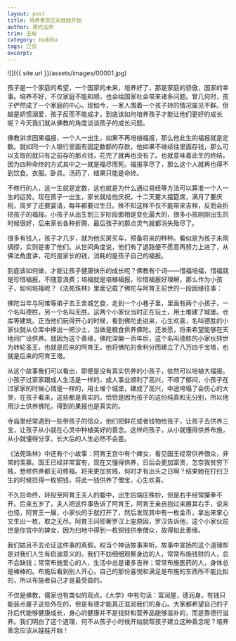 ```yaml
---
layout: post
title: 培养善念应从娃娃开始
author: 德光法师
trim: 王盼
category: buddha
tags: 正信
excerpt:
---
```


![]({{ site.url }}/assets/images/00001.jpg)

孩子是一个家庭的希望，一个国家的未来，培养好了，那是家庭的骄傲，国家的幸事。培养不好，不仅家庭不能和顺，也会给国家社会带来诸多问题。曾几何时，孩子俨然成了一个家庭的中心。现如今，一家人围着一个孩子转的情况屡见不鲜。但越是娇惯溺爱，孩子反而不能成才。到底该如何培养孩子才能让他们更好的成长呢？今天我们就从佛教的角度谈谈孩子的成长问题。

佛教讲求因果福报，一个人一出生，如果不再培植福报，那么他此生的福报就是定数。就如同一个人银行里面有固定数额的存款，他如果不继续往里面存钱，那么可以支取的就只有之前存的那点钱，花完了就再也没有了。也就意味着此生的终结，因为四种命终的方式其中之一就是福尽而死。福报享尽了，那么这个人就再也得不到饮食。衣服。卧具。汤药了，结果只能是命终。

不修行的人，这一生就是定数，这也就是为什么通过易经等方法可以算准一个人一生的运势。现在孩子一出生，家长就给他庆祝，十二天要大摆筵席，满月了要庆祝，周岁了还要宴请，每年都要过生日。殊不知这样不仅不能带来吉祥，反而会折损孩子的福报。小孩子从出生到三岁阶段面相是变化最大的，很多小孩刚刚出生的时候很好，后来家长各种折腾，最后孩子的那点灵气就都消失殆尽了。

很多有钱人，孩子才几岁，就为他买房买车，预备将来的种种。看似是为孩子未雨绸缪，实则是害了他们。从世间角度说，他们有了退路便不愿意再努力上进了，从佛法角度讲，花的是家长的钱，消耗的是孩子自己的福报。

到底该如何做，才能让孩子健康快乐的成长呢？佛教有个词——惜福培福，惜福就是珍惜福报，不随意浪费；培福就是培植福报。珍惜福报好理解，那么作为小孩子，如何培福呢？《法苑珠林》里面记载了佛陀与阿育王前世的一段因缘往事：

佛陀当年与阿难等弟子去王舍城乞食，走到一个小巷子里，里面有两个小孩子，一个名叫德胜，另一个名叫无胜。这两个小家伙当时正在玩土，用土堆建了城堡。仓库等建筑。正当他们玩得开心的时候，看到佛陀走进来，心生欢喜，名叫德胜的小家伙就从仓库中捧出一把沙土，当做是粮食供养佛陀。还发愿，将来希望能够在天地间广设供养。就因为这个善缘，佛陀涅槃一百年后，这个名叫德胜的小家伙转世为转轮圣王，也就是后来的阿育王。他将佛陀的舍利分而建立了八万四千宝塔，也就是后来的阿育王塔。

从这个故事我们可以看出，即便是没有真实供养的小孩子，依然可以培植大福报。小孩子过家家跟成人生活是一样的，成人事业顺利了高兴，不顺了郁闷，小孩子在过家家的时候心情是一样的，用土堆个城堡，建成了高兴，中途垮塌了会伤心的大哭，在孩子看来，这些都是真实的。恰恰是因为孩子的这份纯真和无分别，所以他用沙土供养佛陀，得到的果报也是真实的。

寺庙里经常遇到一些带孩子的信众，他们把鲜花或者钱物给孩子，让孩子去供养三宝，让孩子从小就在心灵中种植美好的善念。这样的孩子，从小就懂得供养布施，从小就懂得分享，长大后的人生必然不会差。

《法苑珠林》中还有个小故事：阿育王宫中有个婢女，看见国王经常供养僧众，非常的羡慕。国王已经非常富有，现在又懂得供养，日后会更加富贵，怎奈我贫穷下贱，想修供养都无可修福。将来更加贫贱，何时才有出头之日啊？结果她在打扫卫生的时候捡得一枚铜钱，将此一钱供养了僧宝，心生欢喜。

不久后命终，转投至阿育王夫人的腹中，出生后端庄殊妙，但是右手经常攥拳不开。后来五岁了，夫人把这件事告诉了阿育王，阿育王亲自抱过来展其右手，说来也怪，阿育王一展，小家伙的手就打开了，然后发现其中有一枚金币，拿出来掌心又生出一枚，取之无尽。阿育王问耶奢罗汉上座原因，罗汉告诉他，这个小家伙前世是你宫中的婢女，因为扫地中得到一枚铜钱供奉僧众，故得如此善缘。

我们姑且不去论证这件事的真假，权当个神话故事来听。故事中宣扬的这个道理却是对我们人生有启迪意义的。我们不妨细细观察身边的人，常常布施钱财的人，总不会缺钱；常常布施爱心的人，生活中总是诸多吉祥；常常布施医药的人，身体总是棒棒的。布施后看到别人开心，自己的那份喜悦和满足是布施的东西所不能比拟的，所以布施者自己才是最受益的。

不仅是佛教，儒家也有类似的观点。《大学》中有句话：富润屋，德润身。有钱只能装点屋子这些外在的，但是有德才能真正滋润我们的身心。大家都希望自己的子孙后代能够健康成长，身心的健康并不是钱财和营养品能够滋补的，而是靠德行滋养。我们明白了这个道理，何不从孩子小时候开始就帮孩子建立这种善念呢？培养善念应该从娃娃开始！
